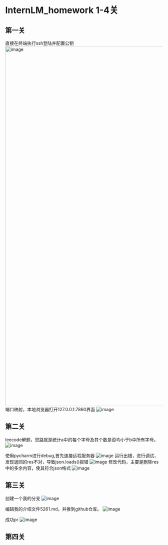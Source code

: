 # InternLM_homework 1-4关

## 第一关
直接在终端执行ssh登陆并配置公钥
<img width="1153" alt="image" src="https://github.com/user-attachments/assets/d0c16cb5-3f08-486c-8b46-144a2b4da5b2">
端口映射，本地浏览器打开127.0.0.1:7860界面
![image](https://github.com/user-attachments/assets/e17ea4d6-48e6-48d4-bed2-f98d99c61899)

## 第二关
leecode解题，思路就是统计a中的每个字母及其个数是否均小于b中所有字母。
![image](https://github.com/user-attachments/assets/6f4c53fe-5726-47e1-a7cf-8f92dfdd39e0)

使用pycharm进行debug,首先连接远程服务器
![image](https://github.com/user-attachments/assets/1cbf4d32-917a-467c-ae11-4f150f6ad89c)
运行出错，进行调试，发现返回的res不对，导致json.loads()报错
![image](https://github.com/user-attachments/assets/1ae9d14a-5276-4c70-a624-6308a72eaa94)
修改代码，主要是删除res中的多余内容，使其符合json格式
![image](https://github.com/user-attachments/assets/a70bb980-ab25-41c4-b581-4fa6eb5e1977)



## 第三关
创建一个我的分支
![image](https://github.com/user-attachments/assets/9db78dea-6b65-4d5a-b786-271ff5ad6afa)

编辑我的介绍文件5261.md，并推到github仓库。
![image](https://github.com/user-attachments/assets/946cd8a5-47c2-442c-a146-c9aee257c25a)

成功pr
![image](https://github.com/user-attachments/assets/03eafa52-d13e-4e32-84e8-7c383d913853)



## 第四关

